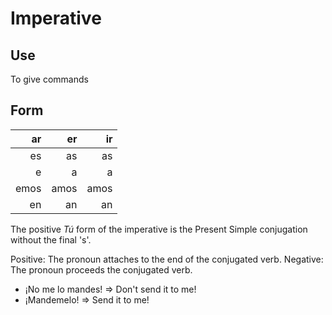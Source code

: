 # Imperative

## Use
To give commands

## Form

  ar |   er |   ir
----:|-----:|----:
  es |   as |   as
   e |    a |    a
emos | amos | amos
  en |   an |   an

The positive _Tú_ form of the imperative is the Present Simple conjugation without the final 's'.

Positive: The pronoun attaches to the end of the conjugated verb.
Negative: The pronoun proceeds the conjugated verb.

 - ¡No me lo mandes! => Don't send it to me!
 - ¡Mandemelo! => Send it to me!

